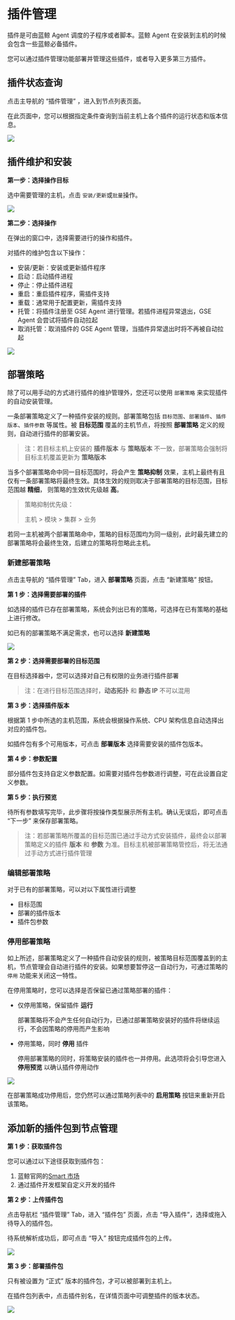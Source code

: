 # 插件管理

插件是可由蓝鲸 Agent 调度的子程序或者脚本。蓝鲸 Agent 在安装到主机的时候会包含一些蓝鲸必备插件。

您可以通过插件管理功能部署并管理这些插件，或者导入更多第三方插件。



## 插件状态查询

点击主导航的 “插件管理” ，进入到节点列表页面。

在此页面中，您可以根据指定条件查询到当前主机上各个插件的运行状态和版本信息。

![](assets/16896693012845.jpg)



## 插件维护和安装

**第一步：选择操作目标**

选中需要管理的主机，点击 `安装/更新`或`批量`操作。

![](assets/16896697395219.jpg)



**第二步：选择操作**

在弹出的窗口中，选择需要进行的操作和插件。

对插件的维护包含以下操作：

- 安装/更新：安装或更新插件程序
- 启动：启动插件进程
- 停止：停止插件进程
- 重启：重启插件程序，需插件支持
- 重载：通常用于配置更新，需插件支持
- 托管：将插件注册至 GSE Agent 进行管理。若插件进程异常退出，GSE Agent 会尝试将插件自动拉起
- 取消托管：取消插件的 GSE Agent 管理，当插件异常退出时将不再被自动拉起


![](assets/16896697846476.jpg)




## 部署策略

除了可以用手动的方式进行插件的维护管理外，您还可以使用 `部署策略` 来实现插件的自动安装管理。

一条部署策略定义了一种插件安装的规则。部署策略包括 `目标范围`、`部署插件`、`插件版本`、`插件参数` 等属性。被 **目标范围** 覆盖的主机节点，将按照 **部署策略** 定义的规则，自动进行插件的部署安装。

> 注：若目标主机上安装的 **插件版本** 与 **策略版本** 不一致，部署策略会强制将目标主机覆盖更新为 **策略版本**



当多个部署策略命中同一目标范围时，将会产生 **策略抑制** 效果，主机上最终有且仅有一条部署策略将最终生效。具体生效的规则取决于部署策略的目标范围，目标范围越 **精细**， 则策略的生效优先级越 **高**。

> 策略抑制优先级：
>
> 主机 > 模块 > 集群 > 业务 

若同一主机被两个部署策略命中，策略的目标范围均为同一级别，此时最先建立的部署策略将会最终生效，后建立的策略将忽略此主机。



### 新建部署策略

点击主导航的 “插件管理” Tab，进入 **部署策略** 页面，点击 “新建策略” 按钮。

**第 1 步：选择需要部署的插件**

如选择的插件已存在部署策略，系统会列出已有的策略，可选择在已有策略的基础上进行修改。

如已有的部署策略不满足需求，也可以选择 **新建策略**


![](assets/16896698731276.jpg)




**第 2 步：选择需要部署的目标范围**

在目标选择器中，您可以选择对自己有权限的业务进行插件部署

> 注：在进行目标范围选择时，**动态拓扑** 和 **静态 IP** 不可以混用

**第 3 步：选择插件版本**

根据第 1 步中所选的主机范围，系统会根据操作系统、CPU 架构信息自动选择出对应的插件包。

如插件包有多个可用版本，可点击 **部署版本** 选择需要安装的插件包版本。

**第 4 步：参数配置**

部分插件包支持自定义参数配置。如需要对插件包参数进行调整，可在此设置自定义参数。

**第 5 步：执行预览**

待所有参数填写完毕，此步骤将按操作类型展示所有主机。确认无误后，即可点击 “下一步” 来保存部署策略。



> 注：若部署策略所覆盖的目标范围已通过手动方式安装插件，最终会以部署策略定义的插件 **版本** 和 **参数** 为准。目标主机被部署策略管控后，将无法通过手动方式进行插件管理



### 编辑部署策略

对于已有的部署策略，可以对以下属性进行调整

- 目标范围
- 部署的插件版本
- 插件包参数



### 停用部署策略

如上所述，部署策略定义了一种插件自动安装的规则，被策略目标范围覆盖到的主机，节点管理会自动进行插件的安装。如果想要暂停这一自动行为，可通过策略的 `停用` 功能来关闭这一特性。

在停用策略时，您可以选择是否保留已通过策略部署的插件：

- 仅停用策略，保留插件 **运行**

  部署策略将不会产生任何自动行为，已通过部署策略安装好的插件将继续运行，不会因策略的停用而产生影响

- 停用策略，同时 **停用** 插件

  停用部署策略的同时，将策略安装的插件也一并停用。此选项将会引导您进入 **停用预览** 以确认插件停用动作

![](assets/16896699205351.jpg)






在部署策略成功停用后，您仍然可以通过策略列表中的 **启用策略** 按钮来重新开启该策略。



## 添加新的插件包到节点管理

**第 1 步：获取插件包**

您可以通过以下途径获取到插件包：

1. 蓝鲸官网的[Smart 市场](https://bk.tencent.com/s-mart/)
2. 通过插件开发框架自定义开发的插件

**第 2 步：上传插件包**

点击导航栏 “插件管理” Tab，进入 “插件包” 页面，点击 “导入插件”，选择或拖入待导入的插件包。

待系统解析成功后，即可点击 “导入” 按钮完成插件包的上传。

![](assets/16896700503490.jpg)



**第 3 步：部署插件包**

只有被设置为 “正式” 版本的插件包，才可以被部署到主机上。

在插件包列表中，点击插件别名，在详情页面中可调整插件的版本状态。

![](assets/16896700824068.jpg)


